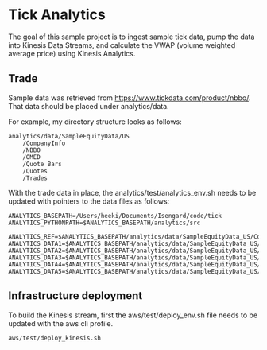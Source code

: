 # Tick Analytics
The goal of this sample project is to ingest sample tick data, pump the data into Kinesis Data Streams,
and calculate the VWAP (volume weighted average price) using Kinesis Analytics.

## Trade
Sample data was retrieved from https://www.tickdata.com/product/nbbo/. That data should be placed under analytics/data.

For example, my directory structure looks as follows:
```
analytics/data/SampleEquityData/US
    /CompanyInfo
    /NBBO
    /OMED
    /Quote Bars
    /Quotes
    /Trades
```

With the trade data in place, the analytics/test/analytics_env.sh needs to be updated with pointers to the data files as follows:
 ```
ANALYTICS_BASEPATH=/Users/heeki/Documents/Isengard/code/tick
ANALYTICS_PYTHONPATH=$ANALYTICS_BASEPATH/analytics/src

ANALYTICS_REF=$ANALYTICS_BASEPATH/analytics/data/SampleEquityData_US/CompanyInfo/CompanyInfo.asc
ANALYTICS_DATA1=$ANALYTICS_BASEPATH/analytics/data/SampleEquityData_US/Trades/14081.csv
ANALYTICS_DATA2=$ANALYTICS_BASEPATH/analytics/data/SampleEquityData_US/Trades/23444.csv
ANALYTICS_DATA3=$ANALYTICS_BASEPATH/analytics/data/SampleEquityData_US/Trades/23870.csv
ANALYTICS_DATA4=$ANALYTICS_BASEPATH/analytics/data/SampleEquityData_US/Trades/27667.csv
ANALYTICS_DATA5=$ANALYTICS_BASEPATH/analytics/data/SampleEquityData_US/Trades/28082.csv
```

## Infrastructure deployment
To build the Kinesis stream, first the aws/test/deploy_env.sh file needs to be updated with the aws cli profile.

```
aws/test/deploy_kinesis.sh
```